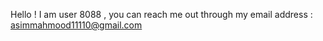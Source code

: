 Hello ! I am user 8088 , you can reach me out through my email address : asimmahmood11110@gmail.com

